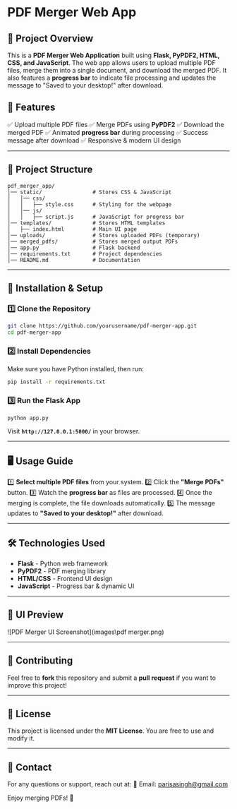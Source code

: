 # PDF Merger Web App

## 📌 Project Overview
This is a **PDF Merger Web Application** built using **Flask, PyPDF2, HTML, CSS, and JavaScript**. The web app allows users to upload multiple PDF files, merge them into a single document, and download the merged PDF. It also features a **progress bar** to indicate file processing and updates the message to "Saved to your desktop!" after download.

## 🚀 Features
✅ Upload multiple PDF files
✅ Merge PDFs using **PyPDF2**
✅ Download the merged PDF
✅ Animated **progress bar** during processing
✅ Success message after download
✅ Responsive & modern UI design

---

## 📂 Project Structure
```
pdf_merger_app/
│── static/                # Stores CSS & JavaScript
│   │── css/
│   │   ├── style.css      # Styling for the webpage
│   │── js/
│   │   ├── script.js      # JavaScript for progress bar
│── templates/             # Stores HTML templates
│   ├── index.html         # Main UI page
│── uploads/               # Stores uploaded PDFs (temporary)
│── merged_pdfs/           # Stores merged output PDFs
│── app.py                 # Flask backend
│── requirements.txt       # Project dependencies
│── README.md              # Documentation
```

---

## 🔧 Installation & Setup
### **1️⃣ Clone the Repository**
```bash
git clone https://github.com/yourusername/pdf-merger-app.git
cd pdf-merger-app
```

### **2️⃣ Install Dependencies**
Make sure you have Python installed, then run:
```bash
pip install -r requirements.txt
```

### **3️⃣ Run the Flask App**
```bash
python app.py
```
Visit **`http://127.0.0.1:5000/`** in your browser.

---

## 🖥️ Usage Guide
1️⃣ **Select multiple PDF files** from your system.
2️⃣ Click the **"Merge PDFs"** button.
3️⃣ Watch the **progress bar** as files are processed.
4️⃣ Once the merging is complete, the file downloads automatically.
5️⃣ The message updates to **"Saved to your desktop!"** after download.

---

## 🛠️ Technologies Used
- **Flask** - Python web framework
- **PyPDF2** - PDF merging library
- **HTML/CSS** - Frontend UI design
- **JavaScript** - Progress bar & dynamic UI

---

## 🎨 UI Preview
![PDF Merger UI Screenshot](images\pdf merger.png)

---

## 🤝 Contributing
Feel free to **fork** this repository and submit a **pull request** if you want to improve this project!

---

## 📜 License
This project is licensed under the **MIT License**. You are free to use and modify it.

---

## 📧 Contact
For any questions or support, reach out at:
📩 Email: parisasingh@gmail.com

Enjoy merging PDFs! 🚀

